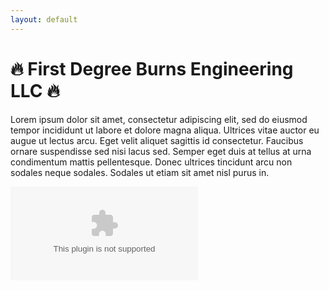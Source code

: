 ```yaml
---
layout: default
---
```


# :fire: First Degree Burns Engineering LLC :fire:

Lorem ipsum dolor sit amet, consectetur adipiscing elit, sed do eiusmod tempor incididunt ut labore et dolore magna aliqua. Ultrices vitae auctor eu augue ut lectus arcu. Eget velit aliquet sagittis id consectetur. Faucibus ornare suspendisse sed nisi lacus sed. Semper eget duis at tellus at urna condimentum mattis pellentesque. Donec ultrices tincidunt arcu non sodales neque sodales. Sodales ut etiam sit amet nisl purus in.

![:envelope:](kevin@firstdegreeburnsengineering.com)

